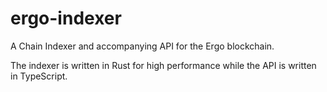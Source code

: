 # ergo-indexer

A Chain Indexer and accompanying API for the Ergo blockchain.

The indexer is written in Rust for high performance while the API is written in TypeScript.
